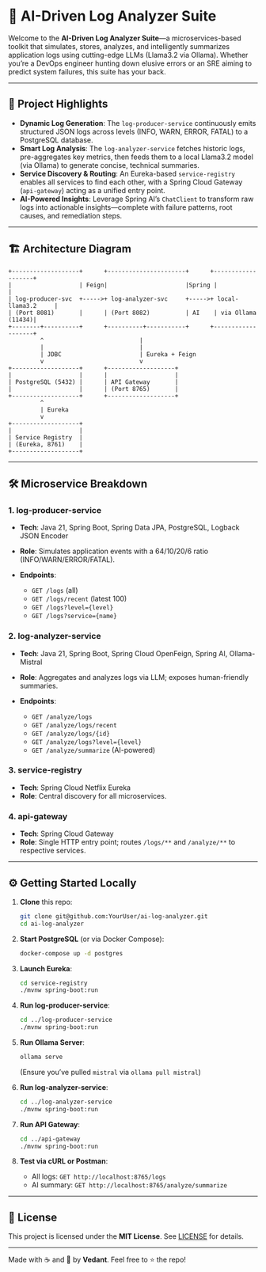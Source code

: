 # 🎯 AI-Driven Log Analyzer Suite

Welcome to the **AI-Driven Log Analyzer Suite**—a microservices-based toolkit that simulates, stores, analyzes, and intelligently summarizes application logs using cutting-edge LLMs (Llama3.2 via Ollama). Whether you’re a DevOps engineer hunting down elusive errors or an SRE aiming to predict system failures, this suite has your back.

---

## 🚀 Project Highlights

* **Dynamic Log Generation**: The `log-producer-service` continuously emits structured JSON logs across levels (INFO, WARN, ERROR, FATAL) to a PostgreSQL database.
* **Smart Log Analysis**: The `log-analyzer-service` fetches historic logs, pre-aggregates key metrics, then feeds them to a local Llama3.2 model (via Ollama) to generate concise, technical summaries.
* **Service Discovery & Routing**: An Eureka-based `service-registry` enables all services to find each other, with a Spring Cloud Gateway (`api-gateway`) acting as a unified entry point.
* **AI-Powered Insights**: Leverage Spring AI’s `ChatClient` to transform raw logs into actionable insights—complete with failure patterns, root causes, and remediation steps.

---

## 🏗 Architecture Diagram

```
+-------------------+      +----------------------+      +-------------------+
|                   | Feign|                      |Spring |                   |
| log-producer-svc  +----->+ log-analyzer-svc     +----->+ local-llama3.2     |
| (Port 8081)       |      | (Port 8082)          | AI    | via Ollama (11434)|
+--------+----------+      +----------+-----------+      +-------------------+
         ^                           |
         |                           |
         | JDBC                      | Eureka + Feign
         v                           v
+-------------------+      +-------------------+
|                   |      |                   |
| PostgreSQL (5432) |      | API Gateway       |
|                   |      | (Port 8765)       |
+-------------------+      +-------------------+
         ^
         | Eureka
         v
+-------------------+
|                   |
| Service Registry  |
| (Eureka, 8761)    |
+-------------------+
```

---

## 🛠️ Microservice Breakdown

### 1. log-producer-service

* **Tech**: Java 21, Spring Boot, Spring Data JPA, PostgreSQL, Logback JSON Encoder
* **Role**: Simulates application events with a 64/10/20/6 ratio (INFO/WARN/ERROR/FATAL).
* **Endpoints**:

  * `GET /logs` (all)
  * `GET /logs/recent` (latest 100)
  * `GET /logs?level={level}`
  * `GET /logs?service={name}`

### 2. log-analyzer-service

* **Tech**: Java 21, Spring Boot, Spring Cloud OpenFeign, Spring AI, Ollama-Mistral
* **Role**: Aggregates and analyzes logs via LLM; exposes human-friendly summaries.
* **Endpoints**:

  * `GET /analyze/logs`
  * `GET /analyze/logs/recent`
  * `GET /analyze/logs/{id}`
  * `GET /analyze/logs?level={level}`
  * `GET /analyze/summarize` (AI-powered)

### 3. service-registry

* **Tech**: Spring Cloud Netflix Eureka
* **Role**: Central discovery for all microservices.

### 4. api-gateway

* **Tech**: Spring Cloud Gateway
* **Role**: Single HTTP entry point; routes `/logs/**` and `/analyze/**` to respective services.

---

## ⚙️ Getting Started Locally

1. **Clone** this repo:

   ```bash
   git clone git@github.com:YourUser/ai-log-analyzer.git
   cd ai-log-analyzer
   ```

2. **Start PostgreSQL** (or via Docker Compose):

   ```bash
   docker-compose up -d postgres
   ```

3. **Launch Eureka**:

   ```bash
   cd service-registry
   ./mvnw spring-boot:run
   ```

4. **Run log-producer-service**:

   ```bash
   cd ../log-producer-service
   ./mvnw spring-boot:run
   ```

5. **Run Ollama Server**:

   ```bash
   ollama serve
   ```

   (Ensure you’ve pulled `mistral` via `ollama pull mistral`)

6. **Run log-analyzer-service**:

   ```bash
   cd ../log-analyzer-service
   ./mvnw spring-boot:run
   ```

7. **Run API Gateway**:

   ```bash
   cd ../api-gateway
   ./mvnw spring-boot:run
   ```

8. **Test via cURL or Postman**:

   * All logs:  `GET http://localhost:8765/logs`
   * AI summary: `GET http://localhost:8765/analyze/summarize`

---

## 📜 License

This project is licensed under the **MIT License**. See [LICENSE](LICENSE) for details.

---

Made with ☕ and 🤖 by **Vedant**. Feel free to ⭐ the repo!
